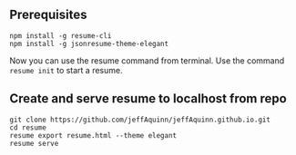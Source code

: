 ## Prerequisites

```
npm install -g resume-cli
npm install -g jsonresume-theme-elegant
```

Now you can use the resume command from terminal. 
Use the command `resume init` to start a resume.

## Create and serve resume to localhost from repo
```
git clone https://github.com/jeffAquinn/jeffAquinn.github.io.git
cd resume
resume export resume.html --theme elegant
resume serve
```

